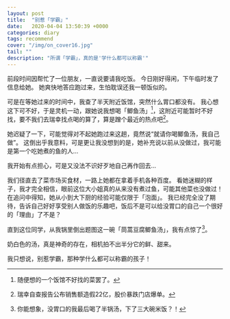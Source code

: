 ```yaml
---
layout: post
title:  "别惹「学霸」"
date:   2020-04-04 13:50:39 +0000
categories: diary
tags: recommend
cover: "/img/on_cover16.jpg"
tail: ""
description: "所谓「学霸」，真的是'学什么都可以称霸'"
---
```


前段时间因帮忙了一位朋友，一直说要请我吃饭。
今日刚好得闲，下午临时发了信息给她。
她爽快地答应跑过来，生怕耽误还我一顿饭似的。

可是在等她过来的时间中，我查了半天附近饭馆，突然什么胃口都没有。
我心想这下可不好，于是灵机一动，跟她说我想喝「鲫鱼汤」[^footnote1]，这附近可能暂时不好找，要不我们去瑞幸找点喝的算了，算是蹭个最近的热点吧[^footnote2]。

她迟疑了一下，可能觉得对不起她跑过来这趟，竟然说“就请你喝鲫鱼汤，我自己做”。
这倒出乎我意料，可是更让我没想到的是，她补充说以前从没做过，我可能是第一个吃她煮的鱼的人...

我开始有点担心，可是又没法不识好歹地自己再作回去...

我们径直去了菜市场买食材，一路上她都在拿着手机各种百度。
看她迷糊的样子，我才完全相信，眼前这位大小姐真的从来没有煮过鱼，可能其他菜也没做过！
在追问中得知，她从小到大下厨的经验可能仅限于「泡面」。
我已经完全没了期待，告诉自己好好享受别人做饭的乐趣吧，饭后不是可以给没胃口的自己一个很好的「理由」了不是？

直到这位同学，从我锅里倒出题图这一碗「茼蒿豆腐鲫鱼汤」，我有点惊了[^footnote3]。

奶白色的汤，真是神奇的存在，相机拍不出半分它的鲜、甜来。

我只想说，别惹学霸，那种学什么都可以称霸的孩子！

[^footnote1]: 随便想的一个饭馆不好找的菜罢了。
[^footnote2]: 瑞幸自查报告公布销售额造假22亿，股价暴跌门店爆单。
[^footnote3]: 你能想象，没胃口的我最后喝了半锅汤，下了三大碗米饭？！
